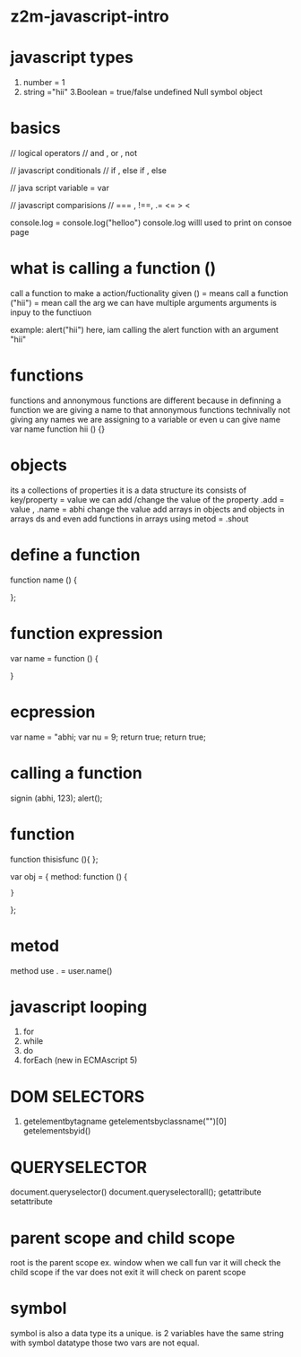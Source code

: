 # z2m-javascript-intro
# javascript types 
1. number = 1
2. string ="hii"
3.Boolean = true/false
undefined
Null
symbol
object





# basics 

//  logical operators 
//  and , or , not 

//  javascript conditionals 
//  if ,  else if , else  

//  java script variable = var 

//  javascript comparisions 
//  ===  , !==, .= <= > < 


console.log = console.log("helloo")
console.log willl used to print on consoe page 

# what is calling a function ()
call a function to make a action/fuctionality given 
() = means call a function 
("hii") = mean call the arg 
we can have multiple arguments 
arguments is inpuy to the functiuon 

example:
alert("hii")
here, iam calling the alert function with an argument "hii"

# functions
functions and annonymous functions are different because in definning a function we are giving a name to that 
annonymous functions technivally not giving any names we are assigning to a variable or even u can give name var name function hii () {}

# objects
its a collections of properties
it is a data structure
its consists of key/property = value
we can add /change the value of the property
.add = value , .name = abhi change the value
add arrays in objects and objects in arrays ds and even add functions in arrays using metod = .shout 

# define a function
function name () {

};
# function expression 
var name = function () {

}

# ecpression 
var name  = "abhi;
var nu = 9;
return true;
return true;

# calling a function 
signin (abhi, 123);
alert();

# function
function thisisfunc (){
    <!-- here functionality -->
};

   var obj = {
    method: function () {

    }
};

# metod
method use . = user.name()  
<!--  here . name = method  -->


# javascript looping
1. for
2. while
3. do
4. forEach (new in ECMAscript 5)

# DOM SELECTORS 
1. getelementbytagname
getelementsbyclassname("")[0]
getelementsbyid()

# QUERYSELECTOR
document.queryselector()
document.queryselectorall();
getattribute
setattribute

# parent scope  and child scope
root is the parent scope ex. window
when we call fun var it will check the child scope if the var does not exit it will check on parent scope
# symbol
symbol is also a data type 
its a unique. is 2 variables have the same string with symbol datatype those two vars are not equal.
